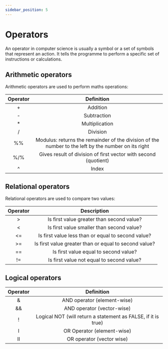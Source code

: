 ```yaml
---
sidebar_position: 5
---
```

# Operators

An operator in computer science is usually a symbol or a set of symbols that represent an action. It tells the programme to perform a specific set of instructions or calculations. 


## Arithmetic operators

Arithmetic operators are used to perform maths operations:


| Operator    | Definition |
|:------:|:-----:|
| + |  Addition |        
| -      |  Subtraction |          
| * | Multiplication |       
|    /  |  Division |          
| %%      | Modulus: returns the remainder of the division of the number to the left by the number on its right | 
|   %/%   | Gives result of division of first vector with second (quotient) | 
|   ^   | Index | 


## Relational operators

Relational operators are used to compare two values:

| Operator    | Description |
|:------:|:-----:|
| > |  Is first value greater than second value? |        
| <      |  Is first value smaller than second value? |       
| <= | Is first value less than or equal to second value? |   
|    >=  |  Is first value greater than or equal to second value? |        
| ==      | Is first value equal to second value? |
|   !=   | Is first value not equal to second value? | 


## Logical operators


| Operator    | Definition | 
|:------:|:-----:|
| &      |  AND operator (element-wise)      |     
|  	 &&  |  AND operator (vector-wise)       |          
| !      | Logical NOT (will return a statement as FALSE, if it is true)                                        |      
|    I   |  OR Operator (element-wise)       |         
| II     | OR operator (vector wise)         | 



